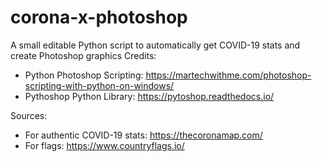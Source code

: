 # corona-x-photoshop
A small editable Python script to automatically get COVID-19 stats and create Photoshop graphics
Credits: 
- Python Photoshop Scripting: https://martechwithme.com/photoshop-scripting-with-python-on-windows/
- Pythoshop Python Library: https://pytoshop.readthedocs.io/

Sources:
- For authentic COVID-19 stats: https://thecoronamap.com/
- For flags: https://www.countryflags.io/
